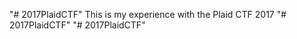 "# 2017PlaidCTF" 
This is my experience with the Plaid CTF 2017
"# 2017PlaidCTF" 
"# 2017PlaidCTF" 
